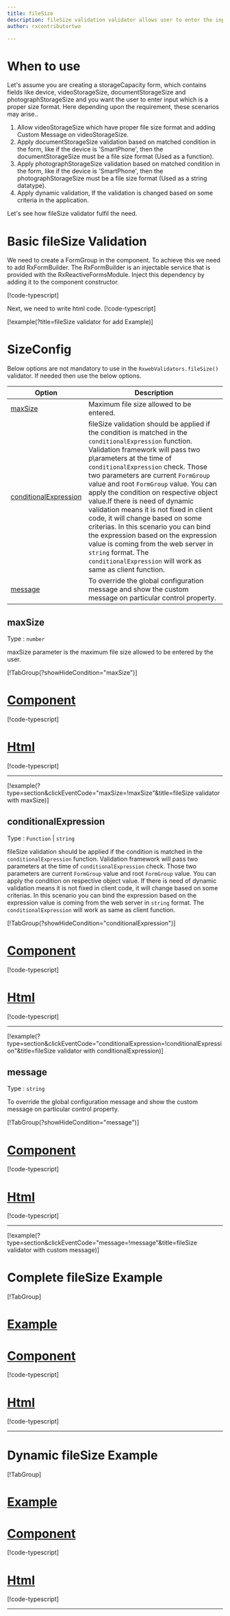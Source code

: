 ```yaml
---
title: fileSize
description: fileSize validation validator allows user to enter the input which is in the proper file size format.
author: rxcontributortwo

---
```

# When to use
Let's assume you are creating a storageCapacity form, which contains fields like device, videoStorageSize, documentStorageSize and photographStorageSize and you want the user to enter input which is a proper size format. Here depending upon the requirement, these scenarios may arise..

1. Allow videoStorageSize which have proper file size format and adding Custom Message on videoStorageSize.
2. Apply documentStorageSize validation based on matched condition in the form, like if the device is 'SmartPhone', then the documentStorageSize must be a file size format (Used as a function).
3. Apply photographStorageSize validation based on matched condition in the form, like if the device is 'SmartPhone', then the photographStorageSize must be a file size format (Used as a string datatype).
4. Apply dynamic validation, If the validation is changed based on some criteria in the application.

Let's see how fileSize validator fulfil the need.

# Basic fileSize Validation

We need to create a FormGroup in the component. To achieve this we need to add RxFormBuilder. The RxFormBuilder is an injectable service that is provided with the RxReactiveFormsModule. Inject this dependency by adding it to the component constructor.

[!code-typescript[](\assets\examples\reactive-form-validators\validators\fileSize\add\file-size-add.component.ts?type=section)]

Next, we need to write html code.
[!code-typescript[](\assets\examples\reactive-form-validators\validators\fileSize\add\file-size-add.component.html?type=section)]

[!example(?title=fileSize validator for add Example)]
<app-fileSize-add-validator></app-fileSize-add-validator>


# SizeConfig
Below options are not mandatory to use in the `RxwebValidators.fileSize()` validator. If needed then use the below options.

|Option | Description |
|--- | ---- |
|[maxSize](#maxSize) | Maximum file size allowed to be entered. |
|[conditionalExpression](#conditionalExpression) | fileSize validation should be applied if the condition is matched in the `conditionalExpression` function. Validation framework will pass two p\arameters at the time of `conditionalExpression` check. Those two parameters are current `FormGroup` value and root `FormGroup` value. You can apply the condition on respective object value.If there is need of dynamic validation means it is not fixed in client code, it will change based on some criterias. In this scenario you can bind the expression based on the expression value is coming from the web server in `string` format. The `conditionalExpression` will work as same as client function. |
|[message](#message) | To override the global configuration message and show the custom message on particular control property. |

## maxSize
Type :  `number` 

maxSize parameter is the maximum file size allowed to be entered by the user.

[!TabGroup(?showHideCondition="maxSize")]
# [Component](#tab\maxSizeComponent)
[!code-typescript[](\assets\examples\reactive-form-validators\validators\fileSize\maxSize\file-size-max-size.component.ts)]
# [Html](#tab\maxSizeHtml)
[!code-typescript[](\assets\examples\reactive-form-validators\validators\fileSize\maxSize\file-size-max-size.component.html)]
***

[!example(?type=section&clickEventCode="maxSize=!maxSize"&title=fileSize validator with maxSize)]
<app-fileSize-maxSize-validator></app-fileSize-maxSize-validator>

## conditionalExpression 
Type :  `Function`  |  `string` 

fileSize validation should be applied if the condition is matched in the `conditionalExpression` function. Validation framework will pass two parameters at the time of `conditionalExpression` check. Those two parameters are current `FormGroup` value and root `FormGroup` value. You can apply the condition on respective object value.
If there is need of dynamic validation means it is not fixed in client code, it will change based on some criterias. In this scenario you can bind the expression based on the expression value is coming from the web server in `string` format. The `conditionalExpression` will work as same as client function.

[!TabGroup(?showHideCondition="conditionalExpression")]
# [Component](#tab\conditionalExpressionComponent)
[!code-typescript[](\assets\examples\reactive-form-validators\validators\fileSize\conditionalExpression\file-size-conditional-expressions.component.ts)]
# [Html](#tab\conditionalExpressionHtml)
[!code-typescript[](\assets\examples\reactive-form-validators\validators\fileSize\conditionalExpression\file-size-conditional-expressions.component.html)]
***

[!example(?type=section&clickEventCode="conditionalExpression=!conditionalExpression"&title=fileSize validator with conditionalExpression)]
<app-fileSize-conditionalExpression-validator></app-fileSize-conditionalExpression-validator>

## message 
Type :  `string` 

To override the global configuration message and show the custom message on particular control property.

[!TabGroup(?showHideCondition="message")]
# [Component](#tab\messageComponent)
[!code-typescript[](\assets\examples\reactive-form-validators\validators\fileSize\message\file-size-message.component.ts)]
# [Html](#tab\messageHtml)
[!code-typescript[](\assets\examples\reactive-form-validators\validators\fileSize\message\file-size-message.component.html)]
***

[!example(?type=section&clickEventCode="message=!message"&title=fileSize validator with custom message)]
<app-fileSize-message-validator></app-fileSize-message-validator>

# Complete fileSize Example
[!TabGroup]
# [Example](#tab\completeexample)
<app-fileSize-complete-validator></app-fileSize-complete-validator>
# [Component](#tab\completecomponent)
[!code-typescript[](\assets\examples\reactive-form-validators\validators\fileSize\complete\file-size-complete.component.ts)]
# [Html](#tab\completehtml)
[!code-typescript[](\assets\examples\reactive-form-validators\validators\fileSize\complete\file-size-complete.component.html)]
***

# Dynamic fileSize Example
[!TabGroup]
# [Example](#tab\dynamicexample)
<app-fileSize-dynamic-validator></app-fileSize-dynamic-validator>
# [Component](#tab\dynamiccomponent)
[!code-typescript[](\assets\examples\reactive-form-validators\validators\fileSize\dynamic\file-size-dynamic.component.ts)]
# [Html](#tab\dynamichtml)
[!code-typescript[](\assets\examples\reactive-form-validators\validators\fileSize\dynamic\file-size-dynamic.component.html)]
***
